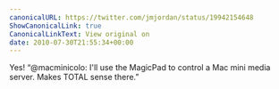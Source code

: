 ```yaml
---
canonicalURL: https://twitter.com/jmjordan/status/19942154648
ShowCanonicalLink: true
CanonicalLinkText: View original on
date: 2010-07-30T21:55:34+00:00
---
```

Yes! “@macminicolo: I'll use the MagicPad to control a Mac mini media server. Makes TOTAL sense there.”